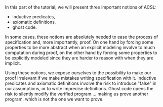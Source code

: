 In this part of the tutorial, we will present three important notions of ACSL:

- inductive predicates,
- axiomatic definitions,
- ghost code.

In some cases, these notions are absolutely needed to ease the process of
specification and, more importantly, proof. On one hand by forcing some
properties to be more abstract when an explicit modeling involve to much
computation during proof, on the other hand by forcing some properties to be
explicitly modeled since they are harder to reason with when they are implicit.

Using these notions, we expose ourselves to the possibility to make our
proof irrelevant if we make mistakes writing specification with it. Inductive
predicates and axiomatic definitions involve the risk to introduce "false" in
our assumptions, or to write imprecise definitions. Ghost code opens the risk
to silently modify the verified program ... making us prove another program,
which is not the one we want to prove.
